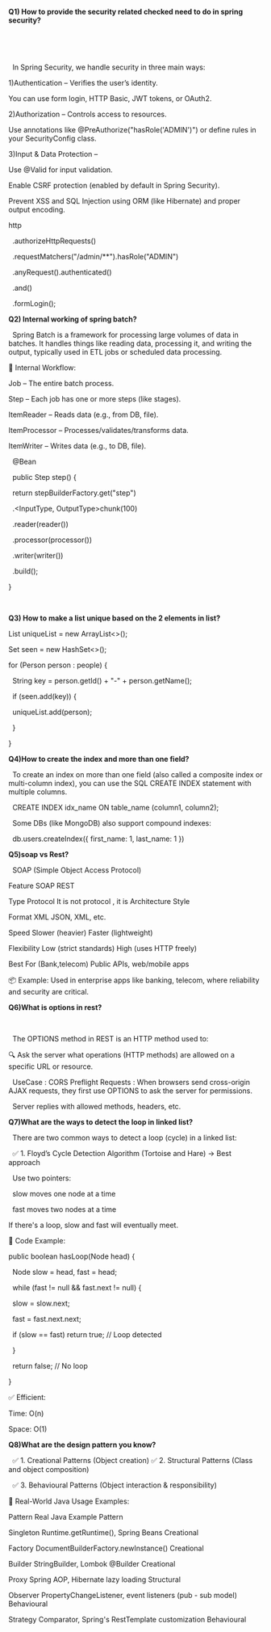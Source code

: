 **Q1) How to provide the security related checked need to do in spring security?**

&nbsp;	

&nbsp;	

&nbsp;	In Spring Security, we handle security in three main ways:



1)Authentication – Verifies the user’s identity.

You can use form login, HTTP Basic, JWT tokens, or OAuth2.



2)Authorization – Controls access to resources.

Use annotations like @PreAuthorize("hasRole('ADMIN')") or define rules in your SecurityConfig class.



3)Input \& Data Protection –



Use @Valid for input validation.



Enable CSRF protection (enabled by default in Spring Security).



Prevent XSS and SQL Injection using ORM (like Hibernate) and proper output encoding.



http

&nbsp; .authorizeHttpRequests()

&nbsp; .requestMatchers("/admin/\*\*").hasRole("ADMIN")

&nbsp; .anyRequest().authenticated()

&nbsp; .and()

&nbsp; .formLogin();







**Q2) Internal working of spring batch?**



&nbsp;  	Spring Batch is a framework for processing large volumes of data in batches. It handles things like reading data, processing it, and writing the output, typically used in ETL jobs or scheduled data processing.



🔄 Internal Workflow:

Job – The entire batch process.



Step – Each job has one or more steps (like stages).



ItemReader – Reads data (e.g., from DB, file).



ItemProcessor – Processes/validates/transforms data.



ItemWriter – Writes data (e.g., to DB, file).







&nbsp;	@Bean

&nbsp;	public Step step() {

&nbsp;   		return stepBuilderFactory.get("step")

&nbsp;       	.<InputType, OutputType>chunk(100)

&nbsp;       	.reader(reader())

&nbsp;       	.processor(processor())

&nbsp;       	.writer(writer())

&nbsp;       	.build();

}



&nbsp;	



**Q3) How to make a list unique based on the 2 elements in list?**



List<Person> uniqueList = new ArrayList<>();

Set<String> seen = new HashSet<>();



for (Person person : people) {

&nbsp;   String key = person.getId() + "-" + person.getName();

&nbsp;   if (seen.add(key)) {

&nbsp;       uniqueList.add(person);

&nbsp;   }

}





**Q4)How to create the index and more than one field?**



&nbsp;	To create an index on more than one field (also called a composite index or multi-column index), you can use the SQL CREATE INDEX statement with multiple columns.





&nbsp;	CREATE INDEX idx\_name ON table\_name (column1, column2);





&nbsp;	Some DBs (like MongoDB) also support compound indexes:





&nbsp;	db.users.createIndex({ first\_name: 1, last\_name: 1 })



**Q5)soap vs Rest?**


&nbsp;	 SOAP (Simple Object Access Protocol)

Feature			SOAP				REST

Type			Protocol			It is not protocol , it is Architecture Style

Format			XML				JSON, XML, etc.

Speed			Slower (heavier)		Faster (lightweight)

Flexibility		Low (strict standards)		High (uses HTTP freely)

Best For		(Bank,telecom)			Public APIs, web/mobile apps







📦 Example: Used in enterprise apps like banking, telecom, where reliability and security are critical.



**Q6)What is options in rest?**

&nbsp;

&nbsp;   The OPTIONS method in REST is an HTTP method used to:



🔍 Ask the server what operations (HTTP methods) are allowed on a specific URL or resource.



&nbsp;  UseCase : CORS Preflight Requests : When browsers send cross-origin AJAX requests, they first use OPTIONS to ask the server for permissions.

&nbsp;	     Server replies with allowed methods, headers, etc.



**Q7)What are the ways to detect the loop in linked list?**



&nbsp;	There are two common ways to detect a loop (cycle) in a linked list:



&nbsp;	✅ 1. Floyd’s Cycle Detection Algorithm (Tortoise and Hare) -> Best approach

&nbsp;	Use two pointers:



&nbsp;	slow moves one node at a time



&nbsp;      fast moves two nodes at a time



If there's a loop, slow and fast will eventually meet.



🧾 Code Example:



public boolean hasLoop(Node head) {

&nbsp;   Node slow = head, fast = head;



&nbsp;   while (fast != null \&\& fast.next != null) {

&nbsp;       slow = slow.next;

&nbsp;       fast = fast.next.next;



&nbsp;       if (slow == fast) return true; // Loop detected

&nbsp;   }



&nbsp;   return false; // No loop

}

✅ Efficient:



Time: O(n)



Space: O(1)





**Q8)What are the design pattern you know?**



&nbsp;	✅ 1. Creational Patterns (Object creation)
	✅ 2. Structural Patterns (Class and object composition)

&nbsp;	✅ 3. Behavioural Patterns (Object interaction \& responsibility)

🧠 Real-World Java Usage Examples:


Pattern		Real Java Example							Pattern


Singleton	Runtime.getRuntime(), Spring Beans					Creational

Factory		DocumentBuilderFactory.newInstance()					Creational

Builder		StringBuilder, Lombok @Builder						Creational

Proxy		Spring AOP, Hibernate lazy loading					Structural

Observer	PropertyChangeListener, event listeners (pub - sub model)		Behavioural

Strategy	Comparator, Spring's RestTemplate customization				Behavioural





&nbsp;

